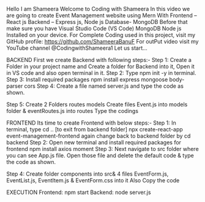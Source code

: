 Hello
I am Shameera
Welcome to Coding with Shameera
In this video we are going to create Event Management website using Mern
With 
Frontend – React js
Backend – Express js, Node js
Database- MongoDB
Before that make sure you have
Visual Studio Code (VS Code)
MongoDB 
Node js
Installed on your device.
For Complete Coding used in this project, visit my GitHub profile: https://github.com/ShameeraBanuF
For outPut video visit my YouTube channel @CodingwithShameera1
Let us start…

BACKEND
First we create Backend with following steps:-
Step 1: Create a Folder in your project name and Create a folder for Backend into it, Open it in VS code and also open terminal in it.
Step 2: Type npm init -y in terminal.
Step 3: Install required packages
	npm install express mongoose body-parser cors
Step 4: Create a file named server.js and type the code as shown.

Step 5: Create 2 Folders
routes
models
Create files
Event.js into models folder &
eventRoutes.js into routes
Type the codings

FRONTEND
Its time to create Frontend with below steps:-
Step 1: In terminal, type
	cd .. [to exit from backend folder]
	npx create-react-app event-management-frontend
	again change back to backend folder by
		cd backend
Step 2: Open new terminal and install required packages for frontend
	npm install axios moment
Step 3: Next navigate to src folder where you can see App.js file. Open those file and delete the default code & type the code as shown.

Step 4: Create folder components into src& 4 files
EventForm.js, EventList.js, EventItem.js & EventForm.css into it
Also Copy the code

EXECUTION
Frontend: npm start
Backend: node server.js
